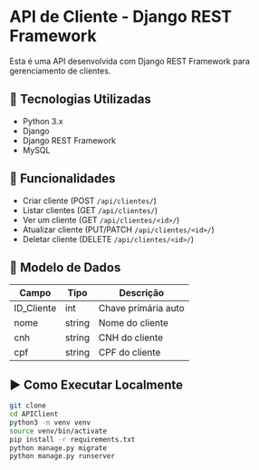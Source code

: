 
# API de Cliente - Django REST Framework

Esta é uma API desenvolvida com Django REST Framework para gerenciamento de clientes.

## 🚀 Tecnologias Utilizadas

- Python 3.x
- Django
- Django REST Framework
- MySQL

## 🔧 Funcionalidades

- Criar cliente (POST `/api/clientes/`)
- Listar clientes (GET `/api/clientes/`)
- Ver um cliente (GET `/api/clientes/<id>/`)
- Atualizar cliente (PUT/PATCH `/api/clientes/<id>/`)
- Deletar cliente (DELETE `/api/clientes/<id>/`)

## 💾 Modelo de Dados

| Campo        | Tipo      | Descrição                     |
|--------------|-----------|-------------------------------|
| ID_Cliente   | int       | Chave primária auto           |
| nome         | string    | Nome do cliente               |
| cnh          | string    | CNH do cliente                |
| cpf          | string    | CPF do cliente                |

## ▶️ Como Executar Localmente

```bash
git clone 
cd APIClient
python3 -m venv venv
source venv/bin/activate 
pip install -r requirements.txt
python manage.py migrate
python manage.py runserver
